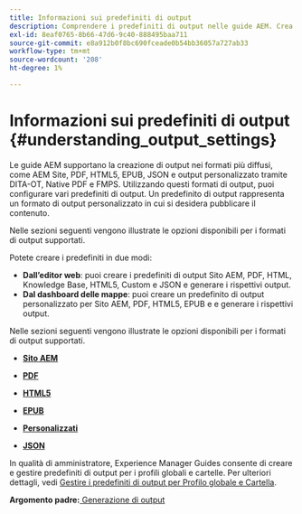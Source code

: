 ```yaml
---
title: Informazioni sui predefiniti di output
description: Comprendere i predefiniti di output nelle guide AEM. Crea predefiniti di output dall’editor web e dal dashboard delle mappe per i formati AEM site, PDF, HTML5, EPUB, custom e JSON.
exl-id: 8eaf0765-8b66-47d6-9c40-888495baa711
source-git-commit: e8a912b0f8bc690fceade0b54bb36057a727ab33
workflow-type: tm+mt
source-wordcount: '208'
ht-degree: 1%

---
```


# Informazioni sui predefiniti di output {#understanding_output_settings}

Le guide AEM supportano la creazione di output nei formati più diffusi, come AEM Site, PDF, HTML5, EPUB, JSON e output personalizzato tramite DITA-OT, Native PDF e FMPS. Utilizzando questi formati di output, puoi configurare vari predefiniti di output. Un predefinito di output rappresenta un formato di output personalizzato in cui si desidera pubblicare il contenuto.

Nelle sezioni seguenti vengono illustrate le opzioni disponibili per i formati di output supportati.

Potete creare i predefiniti in due modi:

- **Dall’editor web**: puoi creare i predefiniti di output Sito AEM, PDF, HTML, Knowledge Base, HTML5, Custom e JSON e generare i rispettivi output.
- **Dal dashboard delle mappe**: puoi creare un predefinito di output personalizzato per Sito AEM, PDF, HTML5, EPUB e e generare i rispettivi output.

Nelle sezioni seguenti vengono illustrate le opzioni disponibili per i formati di output supportati.

- **[Sito AEM](generate-output-aem-site.md)**

- **[PDF](generate-output-pdf.md)**

- **[HTML5](generate-output-html5.md)**

- **[EPUB](generate-output-epub.md)**

- **[Personalizzati](generate-output-custom.md)**

- **[JSON](generate-output-json.md)**

In qualità di amministratore, Experience Manager Guides consente di creare e gestire predefiniti di output per i profili globali e cartelle. Per ulteriori dettagli, vedi [Gestire i predefiniti di output per Profilo globale e Cartella](./web-editor-manage-output-presets.md).

**Argomento padre:**[ Generazione di output](generate-output.md)

